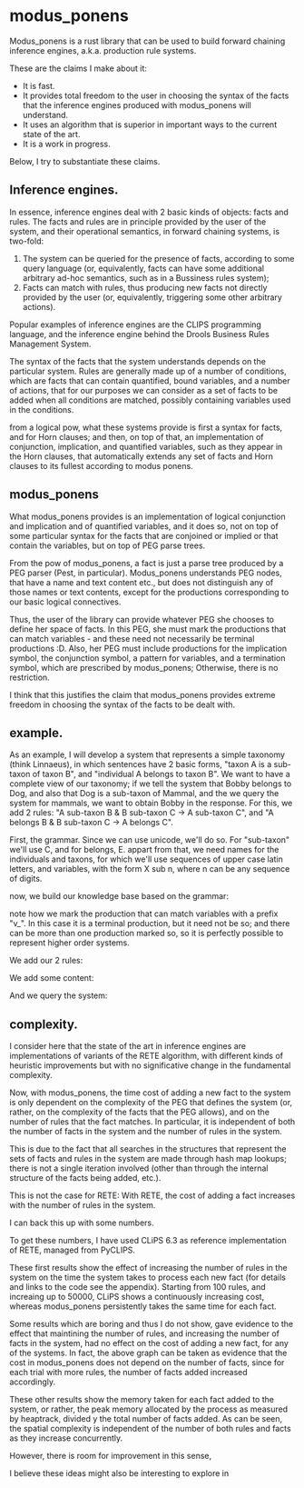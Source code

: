 # modus_ponens

Modus_ponens is a rust library that can be used to build forward chaining inference engines,
a.k.a. production rule systems.

These are the claims I make about it:

* It is fast.
* It provides total freedom to the user in choosing the syntax of the facts
  that the inference engines produced with modus_ponens will understand.
* It uses an algorithm that is superior in important ways to the current state of the art.
* It is a work in progress.

Below, I try to substantiate these claims.

## Inference engines.

In essence, inference engines deal with 2 basic kinds of objects: facts and rules.
The facts and rules are in principle provided by the user of the system,
and their operational semantics, in forward chaining systems, is two-fold:
1) The system can be queried for the presence of facts, according to some query language
(or, equivalently, facts can have some additional arbitrary ad-hoc semantics,
such as in a Bussiness rules system);
2) Facts can match with rules, thus producing new facts not directly provided by the user
(or, equivalently, triggering some other arbitrary actions).

Popular examples of inference engines are the CLIPS programming language,
and the inference engine behind the Drools Business Rules Management System.

The syntax of the facts that the system understands depends on the particular system.
Rules are generally made up of a number of conditions,
which are facts that can contain quantified, bound variables,
and a number of actions, that for our purposes we can consider as a set of facts
to be added when all conditions are matched,
possibly containing variables used in the conditions.

from a logical pow, what these systems provide is first a syntax for facts,
and for Horn clauses; and then, on top of that, an implementation of conjunction,
implication, and quantified variables, such as they appear in the Horn clauses,
that automatically extends any set of facts and Horn clauses to its fullest
according to modus ponens.

## modus_ponens

What modus_ponens provides is an implementation of logical conjunction and implication and
of quantified variables, and it does so, not on top of some particular syntax for the facts
that are conjoined or implied or that contain the variables, but on top of PEG parse trees.

From the pow of modus_ponens, a fact is just a parse tree produced by a PEG parser (Pest, in particular).
Modus_ponens understands PEG nodes, that have a name and text content etc.,
but does not distinguish any of those names or text contents,
except for the productions corresponding to our basic logical connectives.

Thus, the user of the library can provide whatever PEG she chooses to define her space of facts.
In this PEG, she must mark the productions that can match variables -
and these need not necessarily be terminal productions :D.
Also, her PEG must include productions for the implication symbol, the conjunction symbol,
a pattern for variables, and a termination symbol, which are prescribed by modus_ponens;
Otherwise, there is no restriction.

I think that this justifies the claim that modus_ponens provides extreme freedom in choosing
the syntax of the facts to be dealt with.

## example.

As an example, I will develop a system that represents a simple taxonomy (think Linnaeus),
in which sentences have 2 basic forms, "taxon A is a sub-taxon of taxon B",
and "individual A belongs to taxon B".
We want to have a complete view of our taxonomy; if we tell the system that Bobby belongs to Dog,
and also that Dog is a sub-taxon of Mammal, and the we query the system for mammals,
we want to obtain Bobby in the response. 
For this, we add 2 rules: "A sub-taxon B & B sub-taxon C -> A sub-taxon C", and
"A belongs B & B sub-taxon C -> A belongs C".

First, the grammar. Since we can use unicode, we'll do so. For "sub-taxon" we'll use C,
and for belongs, E. appart from that, we need names for the individuals and taxons,
for which we'll use sequences of upper case latin letters,
and variables, with the form X sub n, where n can be any sequence of digits.

now, we build our knowledge base based on the grammar:

note how we mark the production that can match variables with a prefix "v_".
In this case it is a terminal production, but it need not be so;
and there can be more than one production marked so,
so it is perfectly possible to represent higher order systems.

We add our 2 rules:

We add some content:

And we query the system:

 

## complexity.

I consider here that the state of the art in inference engines are implementations
of variants of the RETE algorithm, with different kinds of heuristic improvements
but with no significative change in the fundamental complexity.

Now, with modus_ponens, the time cost of adding a new fact to the system is only dependent
on the complexity of the PEG that defines the system
(or, rather, on the complexity of the facts that the PEG allows),
and on the number of rules that the fact matches.
In particular, it is independent of both the number of facts in the system
and the number of rules in the system.

This is due to the fact that all searches in the structures that represent the sets
of facts and rules in the system are made through hash map lookups;
there is not a single iteration involved
(other than through the internal structure of the facts being added, etc.).

This is not the case for RETE:
With RETE, the cost of adding a fact increases with the number of rules in the system.

I can back this up with some numbers.

To get these numbers, I have used CLiPS 6.3 as reference implementation of RETE,
managed from PyCLIPS.

These first results show the effect of increasing the number of rules in the system
on the time the system takes to process each new fact
(for details and links to the code see the appendix).
Starting from 100 rules, and increaing up to 50000,
CLiPS shows a continuously increasing cost,
whereas modus_ponens persistently takes the same time for each fact.

Some results which are boring and thus I do not show,
gave evidence to the effect that maintining the number of rules,
and increasing the number of facts in the system,
had no effect on the cost of adding a new fact,
for any of the systems.
In fact, the above graph can be taken as evidence that the cost in modus_ponens
does not depend on the number of facts,
since for each trial with more rules, the number of facts added increased accordingly.

These other results show the memory taken for each fact added to the system,
or rather, the peak memory allocated by the process as measured by heaptrack,
divided y the total number of facts added. As can be seen, the spatial complexity
is independent of the number of both rules and facts as they increase concurrently.

However, there is room for improvement in this sense, 

I believe these ideas might also be interesting to explore
in 
